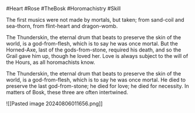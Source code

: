 #Heart #Rose #TheBosk #Horomachistry #Skill 

The first musics were not made by mortals, but taken; from sand-coil and sea-thorn, from flint-heart and dragon-womb.

The Thunderskin, the eternal drum that beats to preserve the skin of the world, is a god-from-flesh, which is to say he was once mortal. But the Horned-Axe, last of the gods-from-stone, required his death, and so the Grail gave him up, though he loved her. Love is always subject to the will of the Hours, as all horomachists know.

The Thunderskin, the eternal drum that beats to preserve the skin of the world, is a god-from-flesh, which is to say he was once mortal. He died to preserve the last god-from-stone; he died for love; he died for necessity. In matters of Bosk, these three are often intertwined.

![[Pasted image 20240806011656.png]]